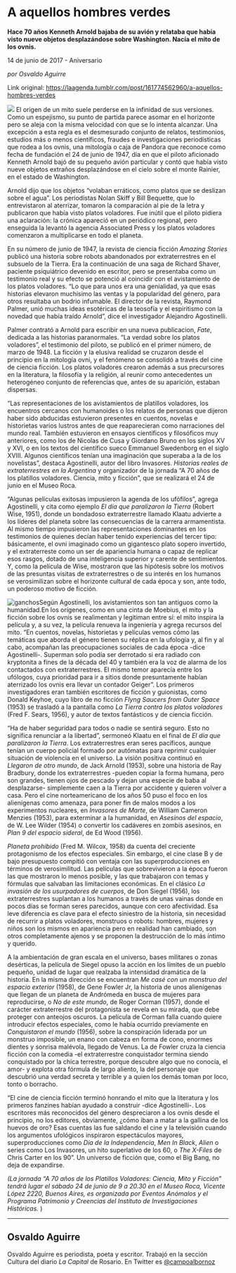 # A aquellos hombres verdes

**Hace 70 años Kenneth Arnold bajaba de su avión y relataba que había visto nueve objetos desplazándose sobre Washington. Nacía el mito de los ovnis.**

14 de junio de 2017 - Aniversario

_por Osvaldo Aguirre_

Link original: https://laagenda.tumblr.com/post/161774562960/a-aquellos-hombres-verdes

![](https://64.media.tumblr.com/d31781aee9d58010231f17f28f43ac13/tumblr_inline_pk04ksM3om1t6q87u_500.jpg)
El origen de un mito suele perderse en la infinidad de sus versiones. Como un espejismo, su punto de partida parece asomar en el horizonte pero se aleja con la misma velocidad con que se lo intenta alcanzar. Una excepción a esta regla es el desmesurado conjunto de relatos, testimonios, estudios más o menos científicos, fraudes e investigaciones periodísticas que rodea a los ovnis, una mitología o caja de Pandora que reconoce como fecha de fundación el 24 de junio de 1947, día en que el piloto aficionado Kenneth Arnold bajó de su pequeño avión particular y contó que había visto nueve objetos extraños desplazándose en el cielo sobre el monte Rainier, en el estado de Washington. 

Arnold dijo que los objetos “volaban erráticos, como platos que se deslizan sobre el agua”. Los periodistas Nolan Skiff y Bill Bequette, que lo entrevistaron al aterrizar, tomaron la comparación al pie de la letra y publicaron que había visto platos voladores. Fue inútil que el piloto pidiera una aclaración: la crónica apareció en un periódico regional, pero enseguida la levantó la agencia Associated Press y los platos voladores comenzaron a multiplicarse en todo el planeta. 

En su número de junio de 1947, la revista de ciencia ficción *Amazing Stories* publicó una historia sobre robots abandonados por extraterrestres en el subsuelo de la Tierra. Era la continuación de una saga de Richard Shaver, paciente psiquiátrico devenido en escritor, pero se presentaba como un testimonio real y su efecto se potenció al coincidir con el avistamiento de los platos voladores. “Lo que para unos era una genialidad, ya que esas historias elevaron muchísimo las ventas y la popularidad del género, para otros resultaba un bodrio infumable. El director de la revista, Raymond Palmer, unió muchas ideas esotéricas de la teosofía y el espiritismo con la novedad que había traído Arnold”, dice el investigador Alejandro Agostinelli. 

Palmer contrató a Arnold para escribir en una nueva publicacion, *Fate*, dedicada a las historias paranormales. “La verdad sobre los platos voladores”, el testimonio del piloto, se publicó en el primer número, de marzo de 1948. La ficción y la elusiva realidad se cruzaron desde el principio en la mitología ovni, y el fenómeno se consolidó a través del cine de ciencia ficción. Los platos voladores crearon además a sus precursores en la literatura, la filosofía y la religión, al reunir como antecedentes un heterogéneo conjunto de referencias que, antes de su aparición, estaban dispersas. 

“Las representaciones de los avistamientos de platillos voladores, los encuentros cercanos con humanoides o los relatos de personas que dijeron haber sido abducidas estuvieron presentes en cuentos, novelas e historietas varios lustros antes de que reaparecieran como narraciones del mundo real. También estuvieron en ensayos científicos y filosóficos muy anteriores, como los de Nicolas de Cusa y Giordano Bruno en los siglos XV y XVI, o en los textos del científico sueco Emmanuel Swedenborg en el siglo XVIII. Algunos científicos tenían una imaginación que superaba a la de los novelistas”, destaca Agostinelli, autor del libro Invasores. *Historias reales de extraterrestres en la Argentina* y organizador de la jornada “A 70 años de los platillos voladores. Ciencia, mito y ficción”, que se realizará el 24 de junio en el Museo Roca. 

“Algunas películas exitosas impusieron la agenda de los ufófilos”, agrega Agostinelli, y cita como ejemplo *El día que paralizaron la Tierra* (Robert Wise, 1951), donde un bondadoso extraterrestre llamado Klaatu advierte a los líderes del planeta sobre las consecuencias de la carrera armamentista. Al mismo tiempo impusieron las representaciones dominantes en los testimonios de quienes decían haber tenido experiencias del tercer tipo: básicamente, el ovni imaginado como un gigantesco plato sopero invertido, y el extraterreste como un ser de apariencia humana o capaz de replicar esos rasgos, dotado de una inteligencia superior y carente de sentimientos. Y, como la película de Wise, mostraron que las hipótesis sobre los motivos de las presuntas visitas de extraterrestres o de su interés en los humanos se verosimilizan sobre el horizonte cultural de cada época y son, ante todo, un poderoso motivo de ficción. 

![ganchos](https://64.media.tumblr.com/b58d767d96f17afe7a107944142e9cd0/tumblr_inline_pk04ktqwUk1t6q87u_500.jpg)Según Agostinelli, los avistamientos son tan antiguos como la humanidad.En los orígenes, como en una cinta de Moebius, el mito y la ficción sobre los ovnis se realimentan y legitiman entre sí: el mito inspira la película y, a su vez, la película renueva la ingeniería y agrega recursos del mito. “En cuentos, novelas, historietas y películas vemos cómo las temáticas que aborda el género tienen su réplica en la ufología y, al fin y al cabo, acompañan las preocupaciones sociales de cada época -dice Agostinelli-. Superman solo podía ser derrotado si era radiado con kryptonita a fines de la década del 40 y también era la voz de alarma de los contactados con extraterrestres. El mismo temor aparecía entre los ufólogos, cuya prioridad para ir a sitios donde presuntamente habían aterrizado los ovnis era llevar un contador Geiger”. Los primeros investigadores eran también escritores de ficción y guionistas, como Donald Keyhoe, cuyo libro de no ficción *Flyng Saucers from Outer Space* (1953) se trasladó a la pantalla como *La Tierra contra los platos voladores* (Fred F. Sears, 1956), y autor de textos fantásticos y de ciencia ficción. 

“Ha de haber seguridad para todos o nadie se sentirá seguro. Esto no significa renunciar a la libertad”, sermoneó Klaatu en el final de *El día que paralizaron la Tierra*. Los extraterrestres eran seres pacíficos, aunque tenían un cuerpo policial formado por autómatas para reprimir cualquier situación de violencia en el universo. La visión positiva continuó en *Llegaron de otro mundo*, de Jack Arnold (1953), sobre una historia de Ray Bradbury, donde los extraterrestres -pueden copiar la forma humana, pero son grandes, tienen ojos de pescado y dejan una especie de baba al desplazarse- simplemente caen a la Tierra por accidente y quieren volver a casa. Pero el cine norteamericano de los años 50 puso el foco en los alienígenas como amenaza, para poner fin de malos modos a los experimentos nucleares, en *Invasores de Marte*, de William Cameron Menzies (1953), para exterminar a la humanidad, en *Asesinos del espacio*, de W. Lee Wilder (1954) o convertir los cadáveres en zombis asesinos, en *Plan 9 del espacio sideral*, de Ed Wood (1956). 

*Planeta prohibido* (Fred M. Wilcox, 1958) da cuenta del creciente protagonismo de los efectos especiales. Sin embargo, el cine clase B y de bajo presupuesto compitió con ventaja con las superproducciones en términos de verosimilitud. Las películas que sobrevivieron a la época fueron las que mostraron lo menos posible, y las que trabajaron con temas y fórmulas que salvaban las limitaciones económicas. En el clásico *La invasión de los usurpadores de cuerpos*, de Don Siegel (1956), los extraterrestres suplantan a los humanos a través de unas vainas donde en pocos días se forman seres parecidos, aunque con cero afectividad. Esa leve diferencia es clave para el efecto siniestro de la historia, sin necesidad de recurrir a platos voladores, monstruos o robots: hombres, mujeres y niños son los mismos en apariencia pero en realidad han cambiado, son otros completamente ajenos y se proponen la destrucción de lo más íntimo y querido. 

A la ambientación de gran escala en el universo, bases militares o zonas desérticas, la película de Siegel opuso la acción en los límites de un pueblo pequeño, unidad de lugar que realzaba la intensidad dramática de la historia. En la misma dirección se encuentran *Me casé con un monstruo del espacio exterior* (1958), de Gene Fowler Jr, la historia de unos alienígenas que llegan de un planeta de Andrómeda en busca de mujeres para reproducirse, o *No de este mundo*, de Roger Corman (1957), donde el carácter extraterrestre del protagonista se revela en su mirada, que debe proteger con anteojos oscuros. La película de Corman falla cuando quiere introducir efectos especiales, como le había ocurrido previamente en *Conquistaron el mundo* (1956), sobre la conspiración liderada por un monstruo imposible, un enano con cabeza en forma de cono, enormes dientes y sonrisa malévola, llegado de Venus. La de Fowler cruza la ciencia ficción con la comedia -el extraterrestre conquistador termina siendo conquistado por la chica terrestre, porque descubre algo que no conocía, el amor- y explota otra fórmula de largo aliento, la del personaje que descubrió una verdad secreta y terrible y a quien los demás toman por loco, tonto o borracho. 

“El cine de ciencia ficción terminó honrando el mito que la literatura y los primeros fanzines habían ayudado a construir -dice Agostinelli-. Los escritores más reconocidos del género despreciaron a los ovnis desde el principio, no los editores, obviamente, ¿cómo iban a matar a la gallina de los huevos de oro? Esas cuentas las fue saldando el cine y la televisión cuando los argumentos ufológicos inspiraron espectáculos mayores, superproducciones como *Día de la Independencia*, *Men In Black*, *Alien* o series como Los Invasores, un hito superlativo de los 60, o *The X-Files* de Chris Carter en los 90”. Un universo de ficción que, como el Big Bang, no deja de expandirse. 

*(La jornada “A 70 años de los Platillos Voladores: Ciencia, Mito y Ficción” tendrá lugar el sábado 24 de junio de 9 a 20.30 en el Museo Roca, Vicente López 2220, Buenos Aires, es organizada por Eventos Anómalos y el Programa Patrimonio y Creencias del Instituto de Investigaciones Históricas.* )

  




---

Osvaldo Aguirre
---------------

 Osvaldo Aguirre es periodista, poeta y escritor. Trabajó en la sección Cultura del diario *La Capital* de Rosario. En Twitter es [@campoalbornoz](https://twitter.com/campoalbornoz) 

